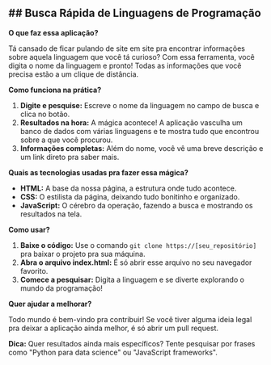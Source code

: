 ## **## Busca Rápida de Linguagens de Programação**

**O que faz essa aplicação?**

Tá cansado de ficar pulando de site em site pra encontrar informações sobre aquela linguagem que você tá curioso? Com essa ferramenta, você digita o nome da linguagem e pronto! Todas as informações que você precisa estão a um clique de distância. 

**Como funciona na prática?**

1. **Digite e pesquise:** Escreve o nome da linguagem no campo de busca e clica no botão.
2. **Resultados na hora:** A mágica acontece! A aplicação vasculha um banco de dados com várias linguagens e te mostra tudo que encontrou sobre a que você procurou.
3. **Informações completas:** Além do nome, você vê uma breve descrição e um link direto pra saber mais.

**Quais as tecnologias usadas pra fazer essa mágica?**

* **HTML:** A base da nossa página, a estrutura onde tudo acontece.
* **CSS:** O estilista da página, deixando tudo bonitinho e organizado.
* **JavaScript:** O cérebro da operação, fazendo a busca e mostrando os resultados na tela.

**Como usar?**

1. **Baixe o código:** Use o comando `git clone https://[seu_repositório]` pra baixar o projeto pra sua máquina.
2. **Abra o arquivo index.html:** É só abrir esse arquivo no seu navegador favorito.
3. **Comece a pesquisar:** Digita a linguagem e se diverte explorando o mundo da programação!

**Quer ajudar a melhorar?**

Todo mundo é bem-vindo pra contribuir! Se você tiver alguma ideia legal pra deixar a aplicação ainda melhor, é só abrir um pull request.

**Dica:** Quer resultados ainda mais específicos? Tente pesquisar por frases como "Python para data science" ou "JavaScript frameworks".
